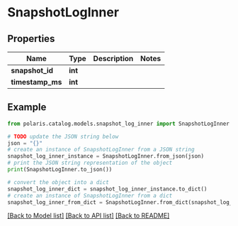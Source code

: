 <!--

 Copyright (c) 2024 Snowflake Computing Inc.
 
 Licensed under the Apache License, Version 2.0 (the "License");
 you may not use this file except in compliance with the License.
 You may obtain a copy of the License at
 
      http://www.apache.org/licenses/LICENSE-2.0
 
 Unless required by applicable law or agreed to in writing, software
 distributed under the License is distributed on an "AS IS" BASIS,
 WITHOUT WARRANTIES OR CONDITIONS OF ANY KIND, either express or implied.
 See the License for the specific language governing permissions and
 limitations under the License.

-->
# SnapshotLogInner

## Properties

Name | Type | Description | Notes
------------ | ------------- | ------------- | -------------
**snapshot_id** | **int** |  | 
**timestamp_ms** | **int** |  | 

## Example

```python
from polaris.catalog.models.snapshot_log_inner import SnapshotLogInner

# TODO update the JSON string below
json = "{}"
# create an instance of SnapshotLogInner from a JSON string
snapshot_log_inner_instance = SnapshotLogInner.from_json(json)
# print the JSON string representation of the object
print(SnapshotLogInner.to_json())

# convert the object into a dict
snapshot_log_inner_dict = snapshot_log_inner_instance.to_dict()
# create an instance of SnapshotLogInner from a dict
snapshot_log_inner_from_dict = SnapshotLogInner.from_dict(snapshot_log_inner_dict)
```
[[Back to Model list]](../README.md#documentation-for-models) [[Back to API list]](../README.md#documentation-for-api-endpoints) [[Back to README]](../README.md)


